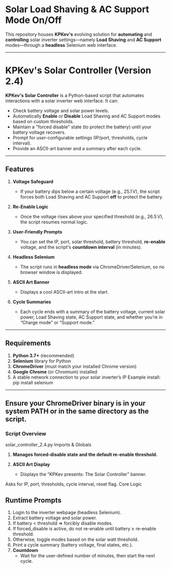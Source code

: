 # Solar Load Shaving & AC Support Mode On/Off

This repository houses **KPKev's** evolving solution for **automating** and **controlling** solar inverter settings—namely **Load Shaving** and **AC Support** modes—through a **headless** Selenium web interface.

---

# KPKev's Solar Controller (Version 2.4)

**KPKev's Solar Controller** is a Python-based script that automates interactions with a solar inverter web interface. It can:
- Check battery voltage and solar power levels.
- Automatically **Enable** or **Disable** Load Shaving and AC Support modes based on custom thresholds.
- Maintain a "forced disable" state (to protect the battery) until your battery voltage recovers.
- Prompt for user-configurable settings (IP/port, thresholds, cycle interval).
- Provide an ASCII-art banner and a summary after each cycle.

---

## Features

1. **Voltage Safeguard**  
   - If your battery dips below a certain voltage (e.g., 25.1 V), the script forces both Load Shaving and AC Support **off** to protect the battery.

2. **Re-Enable Logic**  
   - Once the voltage rises above your specified threshold (e.g., 26.5 V), the script resumes normal logic.

3. **User-Friendly Prompts**  
   - You can set the IP, port, solar threshold, battery threshold, **re-enable** voltage, and the script's **countdown interval** (in minutes).

4. **Headless Selenium**  
   - The script runs in **headless mode** via ChromeDriver/Selenium, so no browser window is displayed.

5. **ASCII Art Banner**  
   - Displays a cool ASCII-art intro at the start.

6. **Cycle Summaries**  
   - Each cycle ends with a summary of the battery voltage, current solar power, Load Shaving state, AC Support state, and whether you’re in “Charge mode” or “Support mode.”

---

## Requirements

1. **Python 3.7+** (recommended)  
2. **Selenium** library for Python  
3. **ChromeDriver** (must match your installed Chrome version)  
4. **Google Chrome** (or Chromium) installed  
5. A stable network connection to your solar inverter’s IP
Example install:
pip install selenium


---

## Ensure your ChromeDriver binary is in your system PATH or in the same directory as the script.
### Script Overview
solar_controller_2.4.py
Imports & Globals

1. **Manages forced-disable state and the default re-enable threshold.**  
   

2. **ASCII Art Display**  
   - Displays the “KPKev presents: The Solar Controller” banner.

Asks for IP, port, thresholds, cycle interval, reset flag.
Core Logic


## Runtime Prompts

1. Login to the inverter webpage (headless Selenium).
2. Extract battery voltage and solar power.
3. If battery < threshold => forcibly disable modes.
4. If forced_disable is active, do not re-enable until battery ≥ re-enable threshold.
5. Otherwise, toggle modes based on the solar watt threshold.
6. Print a cycle summary (battery voltage, final states, etc.).
7. **Countdown**
   - Wait for the user-defined number of minutes, then start the next cycle.

